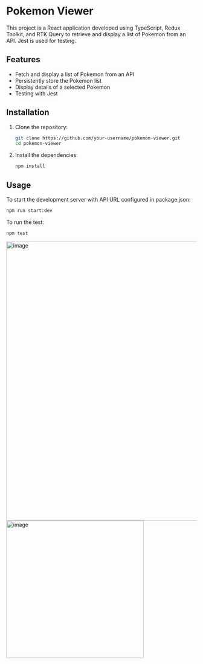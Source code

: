 # Pokemon Viewer

This project is a React application developed using TypeScript, Redux Toolkit, and RTK Query to retrieve and display a list of Pokemon from an API. Jest is used for testing.


## Features

- Fetch and display a list of Pokemon from an API
- Persistently store the Pokemon list
- Display details of a selected Pokemon
- Testing with Jest

## Installation

1. Clone the repository:

    ```bash
    git clone https://github.com/your-username/pokemon-viewer.git
    cd pokemon-viewer
    ```

2. Install the dependencies:

    ```bash
    npm install
    ```

## Usage

To start the development server with API URL configured in package.json:

```bash
npm run start:dev
```



To run the test:

```bash
npm test
```

<img width="740" alt="image" src="https://github.com/RoshanKaleem/pokemon/assets/65737218/819c1a5b-30a7-4de8-82c4-e3a18709d20a">

<img width="364" alt="image" src="https://github.com/RoshanKaleem/pokemon/assets/65737218/edb38e2c-8193-4bcb-8212-476aef3b37c6">



